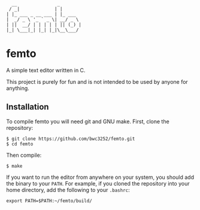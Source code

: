```
  __               _        
 / _|             | |       
| |_ ___ _ __ ___ | |_ ___  
|  _/ _ \ '_ ` _ \| __/ _ \
| ||  __/ | | | | | || (_) |
|_| \___|_| |_| |_|\__\___/
```

# femto

A simple text editor written in C.

This project is purely for fun and is not intended to be used by anyone for anything.

## Installation

To compile femto you will need git and GNU make. First, clone the repository:

```
$ git clone https://github.com/bwc3252/femto.git
$ cd femto
```

Then compile:

```
$ make
```

If you want to run the editor from anywhere on your system, you should add the binary to your `PATH`.
For example, if you cloned the repository into your home directory, add the following to your `.bashrc`:

```
export PATH=$PATH:~/femto/build/
```
